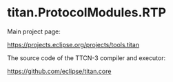 # titan.ProtocolModules.RTP

Main project page:

https://projects.eclipse.org/projects/tools.titan

The source code of the TTCN-3 compiler and executor:

https://github.com/eclipse/titan.core
